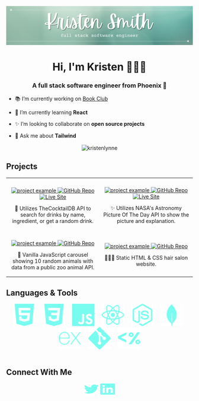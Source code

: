 <img src="https://github.com/kristenlynne/kristenlynne/blob/main/header/greenheader.png" alt="header">

<h1 align="center">Hi, I'm Kristen 👩🏻‍💻</h1>
<h3 align="center">A full stack software engineer from Phoenix 🌵</h3>

- 📚 I’m currently working on [Book Club](https://github.com/kristenlynne/100-hours-project)

- 🌱 I’m currently learning **React**

- ✨ I’m looking to collaborate on **open source projects**

- 💬 Ask me about **Tailwind**


<p align="center"><img align="center" src="https://github-readme-streak-stats.herokuapp.com/?user=kristenlynne&theme=dark-smoky&hide_border=true" alt="kristenlynne" /></p>

<h2 align="" color="white">Projects</h2>
<div align="center">
  <table>
      <tr>
      <td width="50%">
          <h3 align="center"></h3>
          <p align="center">
            <a href="https://github.com/kristenlynne/cocktail-api" target="_blank" rel="noreferrer"> <img src="https://github.com/kristenlynne/kristenlynne/blob/main/projects/cocktaildb.gif" alt="project example"/> </a>
            <span> <a href="https://github.com/kristenlynne/cocktail-api" target="_blank" rel="noreferrer"><img src="https://img.shields.io/badge/%20-Repo-E8F3DA?style=for-the-badge&logo=GitHub&logoColor=6E7367" alt="GitHub Repo" height ="25px"></a> 
	<a href="https://bartenderrecipebook.netlify.app/" target="_blank" rel="noreferrer"><img src="https://img.shields.io/badge/%20-Live%20Site-9BC0AC?style=for-the-badge&logo" alt="Live Site" height="25px"></a></span>
            <p align="center">
              🍹 Utilizes TheCocktailDB API to search for drinks by name, ingredient, or get a random drink.
            </p>
          </p>
        </td>
      <td width="50%">
          <h3 align="center"></h3>
          <p align="center">
            <a href="" target="_blank" rel="noreferrer"> <img src="https://github.com/kristenlynne/kristenlynne/blob/main/projects/nasaapod.gif" alt="project example"/> </a>
		<span> <a href="https://github.com/kristenlynne/nasa-api" target="_blank" rel="noreferrer"><img src="https://img.shields.io/badge/%20-Repo-E8F3DA?style=for-the-badge&logo=GitHub&logoColor=6E7367" alt="GitHub Repo" height ="25px"></a> 
	<a href="https://nasa-astronomy-pod.netlify.app/" target="_blank" rel="noreferrer"><img src="https://img.shields.io/badge/%20-Live%20Site-9BC0AC?style=for-the-badge&logo" alt="Live Site" height="25px"></a></span>
            <p align="center">
              ✨ Utilizes NASA's Astronomy Picture Of The Day API to show the picture and explanation.
            </p>
          </p>
        </td>
      </tr>
      <tr>
              <td width="50%">
          <h3 align="center"></h3>
          <p align="center">
            <a href="https://github.com/kristenlynne/zoo-animal-api" target="_blank" rel="noreferrer"> <img src="https://github.com/kristenlynne/kristenlynne/blob/main/projects/zooanimal.gif" alt="project example"/> </a>
		<span> <a href="https://github.com/kristenlynne/zoo-animal-api" target="_blank" rel="noreferrer"><img src="https://img.shields.io/badge/%20-Repo-E8F3DA?style=for-the-badge&logo=GitHub&logoColor=6E7367" alt="GitHub Repo" height ="25px"></a> 
	<!-- <a href="" target="_blank" rel="noreferrer"><img src="https://img.shields.io/badge/%20-Live%20Site-9BC0AC?style=for-the-badge&logo" alt="Live Site" height="25px"></a></span> -->
            <p align="center">
              🐨 Vanilla JavaScript carousel showing 10 random animals with data from a public zoo animal API.
            </p>
          </p>
        </td>
      <td width="50%">
          <h3 align="center"></h3>
          <p align="center">
            <a href="https://github.com/kristenlynne/hair-salon" target="_blank" rel="noreferrer"> <img src="https://github.com/kristenlynne/kristenlynne/blob/main/projects/hairsalon.gif" alt="project example"/> </a>
		<span> <a href="https://github.com/kristenlynne/hair-salon" target="_blank" rel="noreferrer"><img src="https://img.shields.io/badge/%20-Repo-E8F3DA?style=for-the-badge&logo=GitHub&logoColor=6E7367" alt="GitHub Repo" height ="25px"></a> 
	<!-- <a href="" target="_blank" rel="noreferrer"><img src="https://img.shields.io/badge/%20-Live%20Site-9BC0AC?style=for-the-badge&logo" alt="Live Site" height="25px"></a></span> -->
            <p align="center">
              💇🏻‍♀️ Static HTML & CSS hair salon website.
            </p>
          </p>
        </td>
      </tr>
  </table>
</div>

<h2 align="" color="white">Languages & Tools</h2>
<div align="center">
<!-- <table>
	<tr>
		<td valign="top" width="45%">
			<h3 align="center" color="white">Frontend</h3>
			<br> -->
			<div align="center" >
            	&nbsp
		<img src="https://github.com/kristenlynne/kristenlynne/blob/main/icons/html5.svg" alt="HTML5" height="60" />
		&nbsp&nbsp&nbsp
                <img src="https://github.com/kristenlynne/kristenlynne/blob/main/icons/css3.svg" alt="CSS3" height="60" />
		&nbsp&nbsp&nbsp
                <img src="https://github.com/kristenlynne/kristenlynne/blob/main/icons/javascript.svg" alt="JavaScript" height="60" />
		&nbsp&nbsp&nbsp
                <img src="https://github.com/kristenlynne/kristenlynne/blob/main/icons/react.svg" alt="React" height="60" />
		&nbsp&nbsp&nbsp
		<img  src="https://github.com/kristenlynne/kristenlynne/blob/main/icons/nodejs.svg" alt="Node.js" height="60" />
		&nbsp&nbsp&nbsp
		<img  src="https://github.com/kristenlynne/kristenlynne/blob/main/icons/mongodb.svg" alt="MongoDB" height="60" />
                &nbsp&nbsp&nbsp
                <img  src="https://github.com/kristenlynne/kristenlynne/blob/main/icons/express.svg" alt="Express" height="60" />
		&nbsp&nbsp&nbsp 
                <img  src="https://github.com/kristenlynne/kristenlynne/blob/main/icons/git.svg" alt="Git" height="60" />
		&nbsp&nbsp&nbsp
		<img  src="https://github.com/kristenlynne/kristenlynne/blob/main/icons/ejs.svg" alt="EJS" height="60" />
				<br>
				<br>	
			</div>
<!-- 		</td>
	</tr>
</table> -->
</div>

<h2 align="" color="white">Connect With Me</h2>

<p align="center">
<a href="https://twitter.com/kristencancode" target="blank"><img align="center" src="https://github.com/kristenlynne/kristenlynne/blob/main/icons/twitter.svg" alt="kristencancode" height="30" width="40" /></a>
<a href="https://linkedin.com/in/kristen-lynne" target="blank"><img align="center" src="https://github.com/kristenlynne/kristenlynne/blob/main/icons/linkedin.svg" alt="kristen-lynne" height="30" width="40" /></a>
</p>

<!-- <p><img align="left" src="https://github-readme-stats.vercel.app/api/top-langs?username=kristenlynne&show_icons=true&locale=en&layout=compact" alt="kristenlynne" /></p>

<p>&nbsp;<img align="center" src="https://github-readme-stats.vercel.app/api?username=kristenlynne&show_icons=true&locale=en" alt="kristenlynne" /></p> -->



